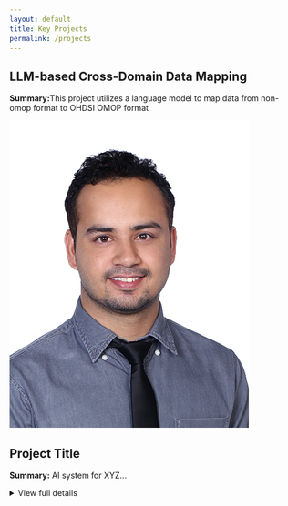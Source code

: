 ```yaml
---
layout: default
title: Key Projects
permalink: /projects
---
```


<section class="projects">
  <article class="project">
    <h2>LLM-based Cross-Domain Data Mapping</h2>
    <p><strong>Summary:</strong>This project utilizes a language model to map data from non-omop format to OHDSI OMOP format</p>
    <img src="img/amit_hd.jpg" alt="Diagram for Project 1">
    <p></p>
  </article>

  <article class="project">
    <h2>Project Title</h2>
    <p><strong>Summary:</strong> AI system for XYZ...</p>
    <details>
        <summary>View full details</summary>
        <p>Full explanation, diagrams, models used, architecture, etc.</p>
        <img src="images/project1_diagram.webp" alt="Diagram">
    </details>
</article>

  <!-- Repeat for more projects -->
</section>
<script src="/scripts.js"></script>
